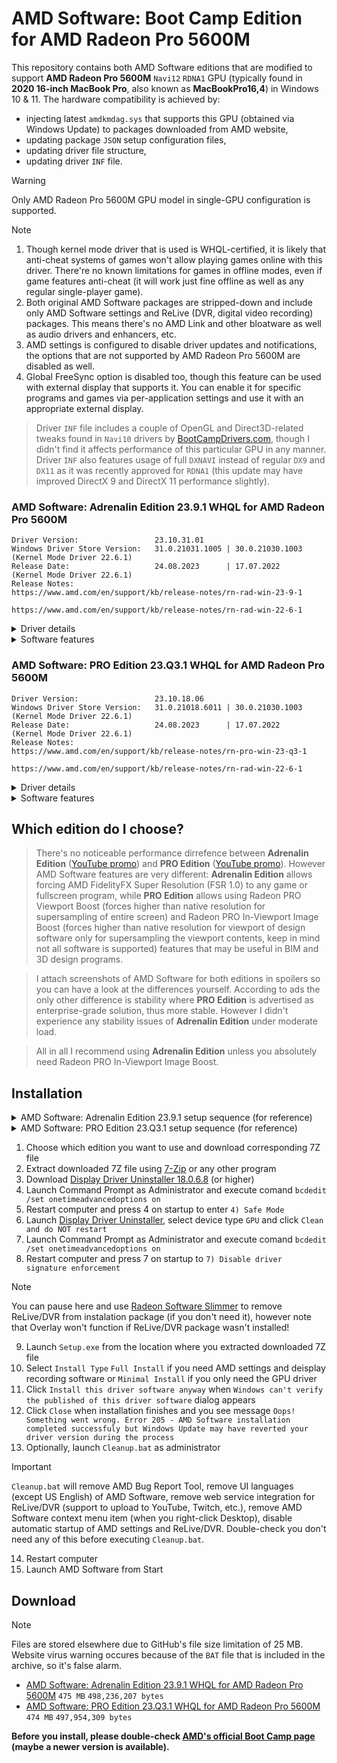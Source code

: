 # AMD Software: Boot Camp Edition for AMD Radeon Pro 5600M

This repository contains both AMD Software editions that are modified to support **AMD Radeon Pro 5600M** `Navi12` `RDNA1` GPU (typically found in **2020 16-inch MacBook Pro**, also known as **MacBookPro16,4**) in Windows 10 & 11. The hardware compatibility is achieved by:
- injecting latest `amdkmdag.sys` that supports this GPU (obtained via Windows Update) to packages downloaded from AMD website,
- updating package `JSON` setup configuration files,
- updating driver file structure,
- updating driver `INF` file.

> [!WARNING]  
> Only AMD Radeon Pro 5600M GPU model in single-GPU configuration is supported.

> [!NOTE]
> 1. Though kernel mode driver that is used is WHQL-certified, it is likely that anti-cheat systems of games won't allow playing games online with this driver. There're no known limitations for games in offline modes, even if game features anti-cheat (it will work just fine offline as well as any regular single-player game).
> 2. Both original AMD Software packages are stripped-down and include only AMD Software settings and ReLive (DVR, digital video recording) packages. This means there's no AMD Link and other bloatware as well as audio drivers and enhancers, etc.
> 3. AMD settings is configured to disable driver updates and notifications, the options that are not supported by AMD Radeon Pro 5600M are disabled as well.
> 4. Global FreeSync option is disabled too, though this feature can be used with external display that supports it. You can enable it for specific programs and games via per-application settings and use it with an appropriate external display.

> Driver `INF` file includes a couple of OpenGL and Direct3D-related tweaks found in `Navi10` drivers by [BootCampDrivers.com](https://www.bootcampdrivers.com/), though I didn't find it affects performance of this particular GPU in any manner. Driver `INF` also features usage of full `DXNAVI` instead of regular `DX9` and `DX11` as it was recently approved for `RDNA1` (this update may have improved DirectX 9 and DirectX 11 performance slightly).

### AMD Software: Adrenalin Edition 23.9.1 WHQL for AMD Radeon Pro 5600M

    Driver Version:                 23.10.31.01
    Windows Driver Store Version:	31.0.21031.1005 | 30.0.21030.1003 (Kernel Mode Driver 22.6.1)
    Release Date:                   24.08.2023      | 17.07.2022      (Kernel Mode Driver 22.6.1)
    Release Notes:                  https://www.amd.com/en/support/kb/release-notes/rn-rad-win-23-9-1
                                    https://www.amd.com/en/support/kb/release-notes/rn-rad-win-22-6-1

<details>
  <summary>Driver details</summary>
  
  ![AMD Software: Adrenalin Edition 23.9.1](https://github.com/bananakid/amd-radeon-pro-5600m-boot-camp/assets/17095595/cb6ffada-1912-4dac-890a-5e9c4a2601eb)

</details>

<details>
  <summary>Software features</summary>
  
  ![AMD Software: Adrenalin Edition 23.9.1](https://github.com/bananakid/amd-radeon-pro-5600m-boot-camp/assets/17095595/b814e492-30e0-48af-8e2c-9cfe4964844f)
  ![AMD Software: Adrenalin Edition 23.9.1](https://github.com/bananakid/amd-radeon-pro-5600m-boot-camp/assets/17095595/cb6ffada-1912-4dac-890a-5e9c4a2601eb)
  ![AMD Software: Adrenalin Edition 23.9.1](https://github.com/bananakid/amd-radeon-pro-5600m-boot-camp/assets/17095595/d4e19b0d-fe90-49ef-9ce6-a568b863ae82)
  ![AMD Software: Adrenalin Edition 23.9.1](https://github.com/bananakid/amd-radeon-pro-5600m-boot-camp/assets/17095595/ffe115ec-d297-4ffe-aa61-f9b8c7a849a2)
  ![AMD Software: Adrenalin Edition 23.9.1](https://github.com/bananakid/amd-radeon-pro-5600m-boot-camp/assets/17095595/bdd99fb2-2936-4ad8-af97-d1c746c18cd5)

</details>

### AMD Software: PRO Edition 23.Q3.1 WHQL for AMD Radeon Pro 5600M

    Driver Version:                 23.10.18.06
    Windows Driver Store Version:	31.0.21018.6011 | 30.0.21030.1003 (Kernel Mode Driver 22.6.1)
    Release Date:                   24.08.2023      | 17.07.2022      (Kernel Mode Driver 22.6.1)
    Release Notes:                  https://www.amd.com/en/support/kb/release-notes/rn-pro-win-23-q3-1
                                    https://www.amd.com/en/support/kb/release-notes/rn-rad-win-22-6-1

<details>
  <summary>Driver details</summary>
  
  ![AMD Software: PRO Edition 23.Q3.1](https://github.com/bananakid/amd-radeon-pro-5600m-boot-camp/assets/17095595/77bc0f8c-c2ab-4763-8d01-4cec2223b5df)

</details>

<details>
  <summary>Software features</summary>
  
  ![AMD Software: PRO Edition 23.Q3.1](https://github.com/bananakid/amd-radeon-pro-5600m-boot-camp/assets/17095595/a0c852f4-0eb2-41a4-a9c7-04871e68ca07)
  ![AMD Software: PRO Edition 23.Q3.1](https://github.com/bananakid/amd-radeon-pro-5600m-boot-camp/assets/17095595/6b639a95-f5db-4725-bb73-52f4e15c678f)
  ![AMD Software: PRO Edition 23.Q3.1](https://github.com/bananakid/amd-radeon-pro-5600m-boot-camp/assets/17095595/1919b34e-60db-4680-93ae-e14a0961f0aa)
  ![AMD Software: PRO Edition 23.Q3.1](https://github.com/bananakid/amd-radeon-pro-5600m-boot-camp/assets/17095595/b480ff32-256a-4ae3-906e-232d64cda9d1)
  ![AMD Software: PRO Edition 23.Q3.1](https://github.com/bananakid/amd-radeon-pro-5600m-boot-camp/assets/17095595/6e72d4e5-75ce-4023-9fa3-ac40382ab075)
  ![AMD Software: PRO Edition 23.Q3.1](https://github.com/bananakid/amd-radeon-pro-5600m-boot-camp/assets/17095595/5275bb20-7a2f-44b6-83d7-df67c7dbe496)

</details>

## Which edition do I choose?

> There's no noticeable performance dirrefence between **Adrenalin Edition** ([YouTube promo](https://www.youtube.com/watch?v=EsvLsnQaYeE)) and **PRO Edition** ([YouTube promo](https://www.youtube.com/watch?v=lLCYjjBgDns)). However AMD Software features are very different: **Adrenalin Edition** allows forcing AMD FidelityFX Super Resolution (FSR 1.0) to any game or fullscreen program, while **PRO Edition** allows using Radeon PRO Viewport Boost (forces higher than native resolution for supersampling of entire screen) and Radeon PRO In-Viewport Image Boost (forces higher than native resolution for viewport of design software only for supersampling the viewport contents, keep in mind not all software is supported) features that may be useful in BIM and 3D design programs.

> I attach screenshots of AMD Software for both editions in spoilers so you can have a look at the differences yourself. According to ads the only other difference is stability where **PRO Edition** is advertised as enterprise-grade solution, thus more stable. However I didn't experience any stability issues of **Adrenalin Edition** under moderate load.

> All in all I recommend using **Adrenalin Edition** unless you absolutely need Radeon PRO In-Viewport Image Boost.

## Installation

<details>
  <summary>AMD Software: Adrenalin Edition 23.9.1 setup sequence (for reference)</summary>

  ![001](https://github.com/bananakid/amd-radeon-pro-5600m-boot-camp/assets/17095595/ed7044c0-5bf4-4625-b15a-6d50a0aae802)
  ![002](https://github.com/bananakid/amd-radeon-pro-5600m-boot-camp/assets/17095595/3404f06f-8c65-4caf-8ab7-ecf599bd4ea3)
  ![003](https://github.com/bananakid/amd-radeon-pro-5600m-boot-camp/assets/17095595/ccd06773-cb8e-4a5c-90ce-0df17ed03c37)
  ![004](https://github.com/bananakid/amd-radeon-pro-5600m-boot-camp/assets/17095595/a64bae4c-e2a8-46cc-b7dc-00ec6bc3130d)

</details>

<details>
  <summary>AMD Software: PRO Edition 23.Q3.1 setup sequence (for reference)</summary>
  
  ![001](https://github.com/bananakid/amd-radeon-pro-5600m-boot-camp/assets/17095595/2b74d610-14be-4571-ae88-909decc99388)
  ![002](https://github.com/bananakid/amd-radeon-pro-5600m-boot-camp/assets/17095595/cda5b5b1-b543-442e-957c-e93ee8304aa4)
  ![003](https://github.com/bananakid/amd-radeon-pro-5600m-boot-camp/assets/17095595/66afeb5c-718e-4673-a507-c68a0884d850)
  ![004](https://github.com/bananakid/amd-radeon-pro-5600m-boot-camp/assets/17095595/0bb488bf-05f8-4499-b24e-073b852922d0)
  
</details>

1. Choose which edition you want to use and download corresponding 7Z file
2. Extract downloaded 7Z file using [7-Zip](https://www.7-zip.org/) or any other program
3. Download [Display Driver Uninstaller 18.0.6.8](https://www.wagnardsoft.com/forums/viewforum.php?f=5) (or higher)
4. Launch Command Prompt as Administrator and execute comand `bcdedit /set onetimeadvancedoptions on`
5. Restart computer and press 4 on startup to enter `4) Safe Mode`
6. Launch [Display Driver Uninstaller](https://www.wagnardsoft.com/forums/viewforum.php?f=5), select device type `GPU` and click `Clean and do NOT restart`
8. Launch Command Prompt as Administrator and execute comand `bcdedit /set onetimeadvancedoptions on`
9. Restart computer and press 7 on startup to `7) Disable driver signature enforcement`
> [!NOTE]  
> You can pause here and use [Radeon Software Slimmer](https://github.com/GSDragoon/RadeonSoftwareSlimmer) to remove ReLive/DVR from instalation package (if you don't need it), however note that Overlay won't function if ReLive/DVR package wasn't installed!
9. Launch `Setup.exe` from the location where you extracted downloaded 7Z file
10. Select `Install Type` `Full Install` if you need AMD settings and deisplay recording software or `Minimal Install` if you only need the GPU driver
11. Click `Install this driver software anyway` when `Windows can't verify the published of this driver software` dialog appears
12. Click `Close` when installation finishes and you see message `Oops! Something went wrong. Error 205 - AMD Software installation completed successfuly but Windows Update may have reverted your driver version during the process`
13. Optionally, launch `Cleanup.bat` as administrator
> [!IMPORTANT]  
> `Cleanup.bat` will remove AMD Bug Report Tool, remove UI languages (except US English) of AMD Software, remove web service integration for ReLive/DVR (support to upload to YouTube, Twitch, etc.), remove AMD Software context menu item (when you right-click Desktop), disable automatic startup of AMD settings and ReLive/DVR. Double-check you don't need any of this before executing `Cleanup.bat`.
14. Restart computer
15. Launch AMD Software from Start

## Download

> [!NOTE]
> Files are stored elsewhere due to GitHub's file size limitation of 25 MB. Website virus warning occures because of the `BAT` file that is included in the archive, so it's false alarm.

- [AMD Software: Adrenalin Edition 23.9.1 WHQL for AMD Radeon Pro 5600M](https://disk.yandex.com/d/X1OaUQDxy2CmEQ) `475 MB` `498,236,207 bytes`
- [AMD Software: PRO Edition 23.Q3.1 WHQL for AMD Radeon Pro 5600M](https://disk.yandex.com/d/_XyzOZ7Yr5elgg) `474 MB` `497,954,309 bytes`

**Before you install, please double-check [AMD's official Boot Camp page](https://www.amd.com/en/support/kb/release-notes/apple-boot-camp) (maybe a newer version is available).**
